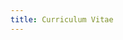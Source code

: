 ```yaml
---
title: Curriculum Vitae
---
```


<object data="{{ site.url }}{{ site.baseurl }}/cv.pdf" width="100%" height="1000" type="application/pdf"></object>
